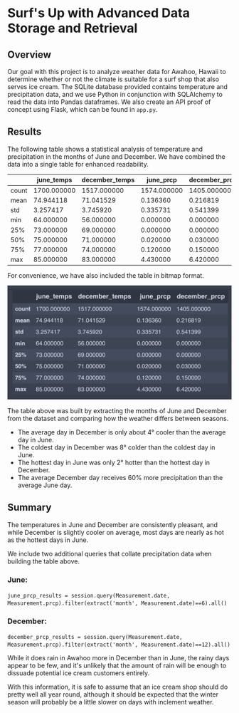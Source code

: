 # Surf's Up with Advanced Data Storage and Retrieval

## Overview

Our goal with this project is to analyze weather data for Awahoo, Hawaii to determine whether or not the climate is suitable for a surf shop that also serves ice cream. The SQLite database provided contains temperature and precipitation data, and we use Python in conjunction with SQLAlchemy to read the data into Pandas dataframes. We also create an API proof of concept using Flask, which can be found in `app.py`.

## Results

The following table shows a statistical analysis of temperature and precipitation in the months of June and December. We have combined the data into a single table for enhanced readability.

|  | june_temps | december_temps | june_prcp | december_prcp
|----------|--------------|---|----------|--------------
| count | 1700.000000 | 1517.000000 | 1574.000000 | 1405.000000
| mean | 74.944118 | 71.041529 | 0.136360 | 0.216819
| std | 3.257417 | 3.745920 | 0.335731 | 0.541399
| min | 64.000000 | 56.000000 | 0.000000 | 0.000000
| 25% | 73.000000 | 69.000000 | 0.000000 | 0.000000
| 50% | 75.000000 | 71.000000 | 0.020000 | 0.030000
| 75% | 77.000000 | 74.000000 | 0.120000 | 0.150000
| max | 85.000000 | 83.000000 | 4.430000 | 6.420000

For convenience, we have also included the table in bitmap format.

![surfs_up_summary](https://github.com/bristlab/surfs_up/blob/main/surfs_up_summary.png?raw=true)


The table above was built by extracting the months of June and December from the dataset and comparing how the weather differs between seasons.

* The average day in December is only about 4° cooler than the average day in June.
* The coldest day in December was 8° colder than the coldest day in June.
* The hottest day in June was only 2° hotter than the hottest day in December.
* The average December day receives 60% more precipitation than the average June day. 

## Summary

The temperatures in June and December are consistently pleasant, and while December is slightly cooler on average, most days are nearly as hot as the hottest days in June.

We include two additional queries that collate precipitation data when building the table above.

### June:

`june_prcp_results = session.query(Measurement.date, Measurement.prcp).filter(extract('month', Measurement.date)==6).all()`

### December:

`december_prcp_results = session.query(Measurement.date, Measurement.prcp).filter(extract('month', Measurement.date)==12).all()`


While it does rain in Awahoo more in December than in June, the rainy days appear to be few, and it's unlikely that the amount of rain will be enough to dissuade potential ice cream customers entirely.

With this information, it is safe to assume that an ice cream shop should do pretty well all year round, although it should be expected that the winter season will probably be a little slower on days with inclement weather.